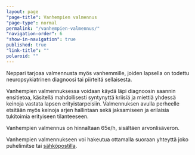 ```yaml
---
layout: page
"page-title": Vanhempien valmennus
"page-type": normal
permalink: "/vanhempien-valmennus/"
"navigation-order": 6
"show-in-navigation": true
published: true
"link-title": ""
polaroid: ""
---
```




Neppari tarjoaa valmennusta myös vanhemmille, joiden lapsella on todettu neuropsykiatrinen diagnoosi tai piirteitä sellaisesta.

Vanhempien valmennuksessa voidaan käydä läpi diagnoosin saannin ensitietoa, käsitellä mahdollisesti syntynyttä kriisiä ja miettiä yhdessä keinoja vastata lapsen erityistarpeisiin. Valmennuksen avulla perheelle etsitään myös keinoja arjen hallintaan sekä jaksamiseen ja erilaisia tukitoimia erityiseen tilanteeseen.

Vanhempien valmennus on hinnaltaan 65e/h, sisältäen arvonlisäveron.

Vanhempien valmennukseen voi hakeutua ottamalla suoraan yhteyttä joko puhelimitse tai [sähköpostilla](/ota-yhteytta).
